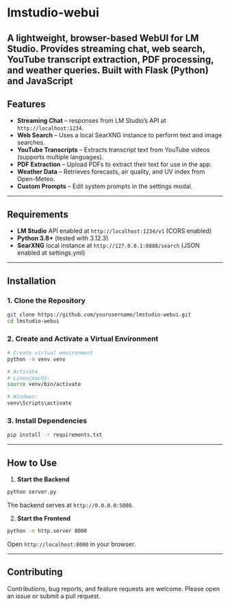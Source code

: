 # lmstudio-webui

A lightweight, browser-based WebUI for LM Studio.
Provides streaming chat, web search, YouTube transcript extraction, PDF processing, and weather queries.
Built with **Flask (Python)** and **JavaScript**
---

## Features

* **Streaming Chat** – responses from LM Studio’s API at `http://localhost:1234`.
* **Web Search** – Uses a local SearXNG instance to perform text and image searches.
* **YouTube Transcripts** – Extracts transcript text from YouTube videos (supports multiple languages).
* **PDF Extraction** – Upload PDFs to extract their text for use in the app.
* **Weather Data** – Retrieves forecasts, air quality, and UV index from Open-Meteo.
* **Custom Prompts** – Edit system prompts in the settings modal.

---

## Requirements

* **LM Studio** API enabled at `http://localhost:1234/v1` (CORS enabled)
* **Python 3.8+** (tested with 3.12.3)
* **SearXNG** local instance at `http://127.0.0.1:8888/search` (JSON enabled at settings.yml)

---

## Installation

### 1. Clone the Repository

```bash
git clone https://github.com/yourusername/lmstudio-webui.git
cd lmstudio-webui
```

### 2. Create and Activate a Virtual Environment

```bash
# Create virtual environment
python -m venv venv

# Activate
# Linux/macOS:
source venv/bin/activate

# Windows:
venv\Scripts\activate
```

### 3. Install Dependencies

```bash
pip install -r requirements.txt
```

---

## How to Use

1. **Start the Backend**

```bash
python server.py
```

The backend serves at `http://0.0.0.0:5000`.

2. **Start the Frontend**

```bash
python -m http.server 8000
```

Open `http://localhost:8000` in your browser.

---

## Contributing

Contributions, bug reports, and feature requests are welcome.
Please open an issue or submit a pull request.
